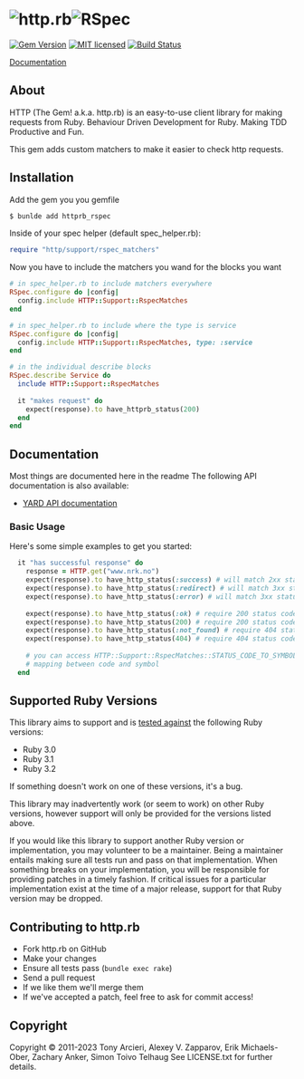 # ![http.rb](https://raw.github.com/httprb/http.rb/main/logo.png)![RSpec](https://raw.github.com/httprb/http.rb/main/logo-rspec.png)

[![Gem Version][gem-image]][gem-link]
[![MIT licensed][license-image]][license-link]
[![Build Status][build-image]][build-link]

[Documentation]

## About

HTTP (The Gem! a.k.a. http.rb) is an easy-to-use client library for making requests
from Ruby. Behaviour Driven Development for Ruby. Making TDD Productive and Fun.

This gem adds custom matchers to make it easier to check http requests.

## Installation

Add the gem you you gemfile

```bash 
$ bunlde add httprb_rspec
```

Inside of your spec helper (default spec_helper.rb):

```ruby
require "http/support/rspec_matchers"
```

Now you have to include the matchers you wand for the blocks you want

```ruby
# in spec_helper.rb to include matchers everywhere
RSpec.configure do |config|
  config.include HTTP::Support::RspecMatches
end

# in spec_helper.rb to include where the type is service
RSpec.configure do |config|
  config.include HTTP::Support::RspecMatches, type: :service
end

# in the individual describe blocks
RSpec.describe Service do
  include HTTP::Support::RspecMatches
 
  it "makes request" do
    expect(response).to have_httprb_status(200)
  end
end
```

## Documentation

Most things are documented here in the readme
The following API documentation is also available:

- [YARD API documentation](https://www.rubydoc.info/github/httprb/httprb_rspec)

### Basic Usage

Here's some simple examples to get you started:

```ruby
  it "has successful response" do 
    response = HTTP.get("www.nrk.no")
    expect(response).to have_http_status(:success) # will match 2xx status code
    expect(response).to have_http_status(:redirect) # will match 3xx status code
    expect(response).to have_http_status(:error) # will match 3xx status code
    
    expect(response).to have_http_status(:ok) # require 200 status code
    expect(response).to have_http_status(200) # require 200 status code
    expect(response).to have_http_status(:not_found) # require 404 status code
    expect(response).to have_http_status(404) # require 404 status code
    
    # you can access HTTP::Support::RspecMatches::STATUS_CODE_TO_SYMBOL to see the full 
    # mapping between code and symbol
  end
```

## Supported Ruby Versions

This library aims to support and is [tested against][build-link]
the following Ruby  versions:

- Ruby 3.0
- Ruby 3.1
- Ruby 3.2

If something doesn't work on one of these versions, it's a bug.

This library may inadvertently work (or seem to work) on other Ruby versions,
however support will only be provided for the versions listed above.

If you would like this library to support another Ruby version or
implementation, you may volunteer to be a maintainer. Being a maintainer
entails making sure all tests run and pass on that implementation. When
something breaks on your implementation, you will be responsible for providing
patches in a timely fashion. If critical issues for a particular implementation
exist at the time of a major release, support for that Ruby version may be
dropped.


## Contributing to http.rb

- Fork http.rb on GitHub
- Make your changes
- Ensure all tests pass (`bundle exec rake`)
- Send a pull request
- If we like them we'll merge them
- If we've accepted a patch, feel free to ask for commit access!


## Copyright

Copyright © 2011-2023 Tony Arcieri, Alexey V. Zapparov, Erik Michaels-Ober, Zachary Anker, Simon Toivo Telhaug
See LICENSE.txt for further details.


[//]: # (badges)

[gem-image]: https://img.shields.io/gem/v/httprb_status?logo=ruby
[gem-link]: https://rubygems.org/gems/httprb_rspec
[license-image]: https://img.shields.io/badge/license-MIT-blue.svg
[license-link]: https://github.com/httprb/httprb_rspec/blob/main/LICENSE.txt
[build-image]: https://github.com/httprb/httprb_rspec/workflows/CI/badge.svg
[build-link]: https://github.com/httprb/httprb_rspec/actions/workflows/ci.yml

[//]: # (links)

[documentation]: https://github.com/httprb/httprb_rspec/wiki
[requests]: https://docs.python-requests.org/en/latest/
[llhttp]: https://llhttp.org/
